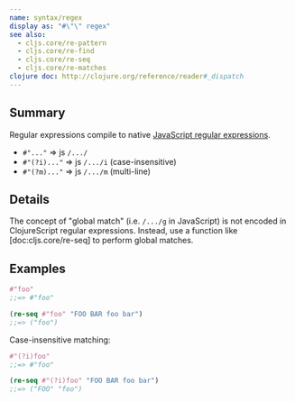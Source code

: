 ```yaml
---
name: syntax/regex
display as: "#\"\" regex"
see also:
  - cljs.core/re-pattern
  - cljs.core/re-find
  - cljs.core/re-seq
  - cljs.core/re-matches
clojure doc: http://clojure.org/reference/reader#_dispatch
---
```


## Summary

Regular expressions compile to native [JavaScript regular expressions].

[JavaScript regular expressions]:https://developer.mozilla.org/en-US/docs/Web/JavaScript/Guide/Regular_Expressions

- `#"..."` => js `/.../`
- `#"(?i)..."` => js `/.../i` (case-insensitive)
- `#"(?m)..."` => js `/.../m` (multi-line)

## Details

The concept of "global match" (i.e. `/.../g` in JavaScript) is not encoded
in ClojureScript regular expressions.  Instead, use a function like
[doc:cljs.core/re-seq] to perform global matches.

## Examples

```clj
#"foo"
;;=> #"foo"

(re-seq #"foo" "FOO BAR foo bar")
;;=> ("foo")
```

Case-insensitive matching:

```clj
#"(?i)foo"
;;=> #"foo"

(re-seq #"(?i)foo" "FOO BAR foo bar")
;;=> ("FOO" "foo")
```
